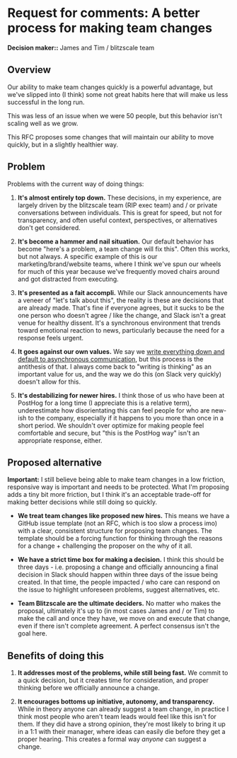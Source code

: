 # Request for comments: A better process for making team changes

**Decision maker::** James and Tim / blitzscale team

## Overview

Our ability to make team changes quickly is a powerful advantage, but we've slipped into (I think) some not great habits here that will make us less successful in the long run.

This was less of an issue when we were 50 people, but this behavior isn't scaling well as we grow. 

This RFC proposes some changes that will maintain our ability to move quickly, but in a slightly healthier way.

## Problem

Problems with the current way of doing things:

1. **It's almost entirely top down.** These decisions, in my experience, are largely driven by the blitzscale team (RIP exec team) and / or private conversations between individuals. This is great for speed, but not for transparency, and often useful context, perspectives, or alternatives don't get considered.

2. **It's become a hammer and nail situation.** Our default behavior has become "here's a problem, a team change will fix this". Often this works, but not always. A specific example of this is our marketing/brand/website teams, where I think we've spun our wheels for much of this year because we've frequently moved chairs around and got distracted from executing.

3. **It's presented as a fait accompli.** While our Slack announcements have a veneer of "let's talk about this", the reality is these are decisions that are already made. That's fine if everyone agrees, but it sucks to be the one person who doesn't agree / like the change, and Slack isn't a great venue for healthy dissent. It's a synchronous environment that trends toward emotional reaction to news, particularly because the need for a response feels urgent.

4. **It goes against our own values.** We say we [write everything down and default to asynchronous communication](https://posthog.com/handbook/company/culture#we-write-everything-down), but this process is the antithesis of that. I always come back to "writing is thinking" as an important value for us, and the way we do this (on Slack very quickly) doesn't allow for this.

5. **It's destabilizing for newer hires.** I think those of us who have been at PostHog for a long time (I appreciate this is a relative term), underestimate how disorientating this can feel people for who are new-ish to the company, especially if it happens to you more than once in a short period. We shouldn't over optimize for making people feel comfortable and secure, but "this is the PostHog way" isn't an appropriate response, either. 

## Proposed alternative

**Important:** I still believe being able to make team changes in a low friction, responsive way is important and needs to be protected. What I'm proposing adds a tiny bit more friction, but I think it's an acceptable trade-off for making better decisions while still doing so quickly.

- **We treat team changes like proposed new hires.** This means we have a GitHub issue template (not an RFC, which is too slow a process imo) with a clear, consistent structure for proposing team changes. The template should be a forcing function for thinking through the reasons for a change + challenging the proposer on the why of it all.

- **We have a strict time box for making a decision.** I think this should be three days - i.e. proposing a change and officially announcing a final decision in Slack should happen within three days of the issue being created. In that time, the people impacted / who care can respond on the issue to highlight unforeseen problems, suggest alternatives, etc.  

- **Team Blitzscale are the ultimate deciders.** No matter who makes the proposal, ultimately it's up to (in most cases James and / or Tim) to make the call and once they have, we move on and execute that change, even if there isn't complete agreement. A perfect consensus isn't the goal here.

## Benefits of doing this

1. **It addresses most of the problems, while still being fast.** We commit to a quick decision, but it creates time for consideration, and proper thinking before we officially announce a change. 

2. **It encourages bottoms up initiative, autonomy, and transparency.** While in theory anyone can already suggest a team change, in practice I think most people who aren't team leads would feel like this isn't for them. If they did have a strong opinion, they're most likely to bring it up in a 1:1 with their manager, where ideas can easily die before they get a proper hearing. This creates a formal way *anyone* can suggest a change. 
